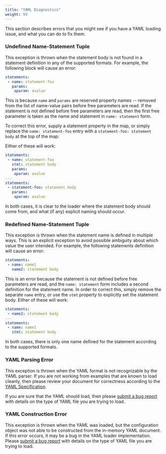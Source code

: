 ```yaml
---
title: "YAML Diagnostics"
weight: 99
---
```


This section describes errors that you might see if you have a YAML loading issue, and what you can do to fix them.

### Undefined Name-Statement Tuple

This exception is thrown when the statement body is not found in a statement definition in any of the supported formats.
For example, the following block will cause an error:

```yaml
statements:
 - name: statement-foo
   params:
    aparam: avalue
```

This is because `name` and `params` are reserved property names -- removed from the list of name-value pairs before free
parameters are read. If the statement is not defined before free parameters are read, then the first free parameter is
taken as the name and statement in `name: statement` form.

To correct this error, supply a statement property in the map, or simply replace the `name: statement-foo` entry with a
`statement-foo: statement body` at the top of the map:

Either of these will work:

```yaml
statements:
 - name: statement-foo
   stmt: statement body
   params:
    aparam: avalue
---
statements:
 - statement-foo: statement body
   params:
    aparam: avalue
```

In both cases, it is clear to the loader where the statement body should come from, and what (if any) explicit naming
should occur.

### Redefined Name-Statement Tuple

This exception is thrown when the statement name is defined in multiple ways. This is an explicit exception to avoid
possible ambiguity about which value the user intended. For example, the following statements definition will cause an
error:

```yaml
statements:
 - name: name1
   name2: statement body
```

This is an error because the statement is not defined before free parameters are read, and the `name: statement` form
includes a second definition for the statement name. In order to correct this, simply remove the separate `name` entry,
or use the `stmt` property to explicitly set the statement body. Either of these will work:

```yaml
statements:
 - name2: statement body
---
statements:
 - name: name1
   stmt: statement body
```

In both cases, there is only one name defined for the statement according to the supported formats.

### YAML Parsing Error

This exception is thrown when the YAML format is not recognizable by the YAML parser. If you are not working from
examples that are known to load cleanly, then please review your document for correctness according to the
[YAML Specification](https://yaml.org/spec/1.2.2/).

If you are sure that the YAML should load, then please
[submit a bug report](https://github.com/nosqlbench/nosqlbench/issues/new?labels=bug) with details on the type of YAML
file you are trying to load.

### YAML Construction Error

This exception is thrown when the YAML was loaded, but the configuration object was not able to be constructed from the
in-memory YAML document. If this error occurs, it may be a bug in the YAML loader implementation. Please
[submit a bug report](https://github.com/nosqlbench/nosqlbench/issues/new?labels=bug) with details on the type of YAML
file you are trying to load.

